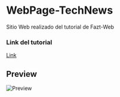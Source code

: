 # WebPage-TechNews
Sitio Web realizado del tutorial de Fazt-Web 

### Link del tutorial
[Link](https://www.youtube.com/watch?v=Q2imkhmhOFo)

## Preview
![Preview](https://user-images.githubusercontent.com/43888961/127558130-71313e06-2251-4219-b7c9-925b2a8907c2.png)
